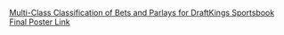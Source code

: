 [Multi-Class Classification of Bets and Parlays for DraftKings Sportsbook Final Poster Link](https://1drv.ms/p/s!AijCzpXUqSrkigD4ZtqWnG4spJ8_?e=t7JwFU)
